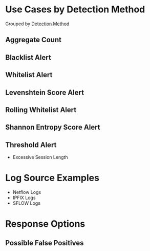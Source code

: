# Use Cases by Detection Method

Grouped by [Detection Method](/Detection-Methods.md)

## Aggregate Count


## Blacklist Alert


## Whitelist Alert


## Levenshtein Score Alert


## Rolling Whitelist Alert
  

## Shannon Entropy Score Alert


## Threshold Alert
- Excessive Session Length


# Log Source Examples
- Netflow Logs
- IPFIX Logs
- SFLOW Logs


# Response Options


## Possible False Positives
